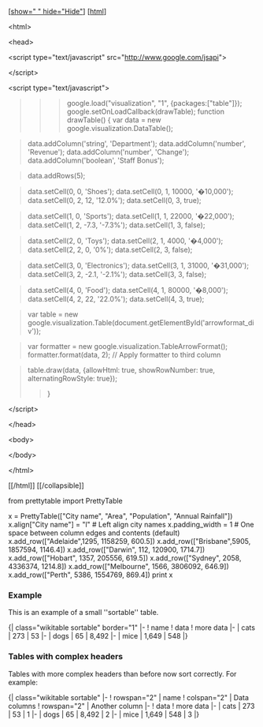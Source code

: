 [[show=" " hide="Hide"](collapsible.md)]
[[html](html.md)]


&lt;html&gt;


> 

&lt;head&gt;


> > 

&lt;script type="text/javascript" src="http://www.google.com/jsapi"&gt;



&lt;/script&gt;


> > 

&lt;script type="text/javascript"&gt;


> > > google.load("visualization", "1", {packages:["table"]});
> > > google.setOnLoadCallback(drawTable);
> > > function drawTable() {
> > > var data = new google.visualization.DataTable();


> data.addColumn('string', 'Department');
> data.addColumn('number', 'Revenue');
> data.addColumn('number', 'Change');
> data.addColumn('boolean', 'Staff Bonus');

> data.addRows(5);

> data.setCell(0, 0, 'Shoes');
> data.setCell(0, 1, 10000, '�10,000');
> data.setCell(0, 2, 12, '12.0%');
> data.setCell(0, 3, true);

> data.setCell(1, 0, 'Sports');
> data.setCell(1, 1, 22000, '�22,000');
> data.setCell(1, 2, -7.3, '-7.3%');
> data.setCell(1, 3, false);

> data.setCell(2, 0, 'Toys');
> data.setCell(2, 1, 4000, '�4,000');
> data.setCell(2, 2, 0, '0%');
> data.setCell(2, 3, false);

> data.setCell(3, 0, 'Electronics');
> data.setCell(3, 1, 31000, '�31,000');
> data.setCell(3, 2, -2.1, '-2.1%');
> data.setCell(3, 3, false);

> data.setCell(4, 0, 'Food');
> data.setCell(4, 1, 80000, '�8,000');
> data.setCell(4, 2, 22, '22.0%');
> data.setCell(4, 3, true);

> var table = new google.visualization.Table(document.getElementById('arrowformat\_div'));

> var formatter = new google.visualization.TableArrowFormat();
> formatter.format(data, 2); // Apply formatter to third column

> table.draw(data, {allowHtml: true, showRowNumber: true, alternatingRowStyle: true});
> > }
> > 

&lt;/script&gt;



> 

&lt;/head&gt;



> 

&lt;body&gt;


> > <div></div>

> 

&lt;/body&gt;




&lt;/html&gt;



[[/html]]
[[/collapsible]]

from prettytable import PrettyTable

x = PrettyTable(["City name", "Area", "Population", "Annual Rainfall"])
x.align["City name"] = "l" # Left align city names
x.padding\_width = 1 # One space between column edges and contents (default)
x.add\_row(["Adelaide",1295, 1158259, 600.5])
x.add\_row(["Brisbane",5905, 1857594, 1146.4])
x.add\_row(["Darwin", 112, 120900, 1714.7])
x.add\_row(["Hobart", 1357, 205556, 619.5])
x.add\_row(["Sydney", 2058, 4336374, 1214.8])
x.add\_row(["Melbourne", 1566, 3806092, 646.9])
x.add\_row(["Perth", 5386, 1554769, 869.4])
print x



### Example ###
This is an example of a small ''sortable'' table.

{| class="wikitable sortable" border="1"
|-
! name
! data
! more data
|-
| cats
| 273
| 53
|-
| dogs
| 65
| 8,492
|-
| mice
| 1,649
| 548
|}


### Tables with complex headers ###

Tables with more complex headers than before now sort correctly. For example:

{| class="wikitable sortable"
|-
! rowspan="2" | name
! colspan="2" | Data columns
! rowspan="2" | Another column
|-
! data
! more data
|-
| cats
| 273
| 53
| 1
|-
| dogs
| 65
| 8,492
| 2
|-
| mice
| 1,649
| 548
| 3
|}